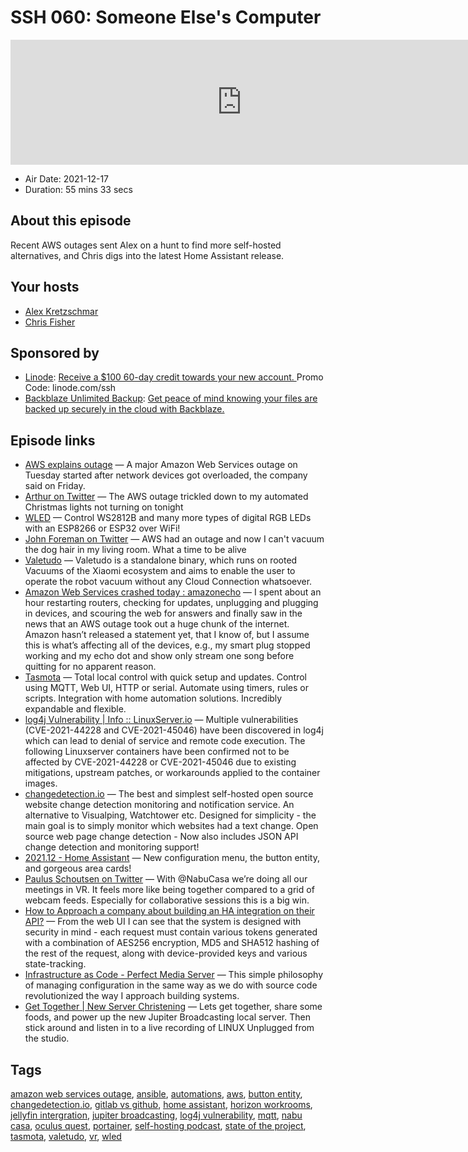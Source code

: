 # SSH 060: Someone Else's Computer

<iframe src="https://player.fireside.fm/v2/dUlrHQih+Vrh8-9ck?theme=dark" width="740" height="200" frameborder="0" scrolling="no"></iframe>

* Air Date: 2021-12-17
* Duration: 55 mins 33 secs

## About this episode

Recent AWS outages sent Alex on a hunt to find more self-hosted alternatives, and Chris digs into the latest Home Assistant release.

## Your hosts
* [Alex Kretzschmar](https://selfhosted.show/hosts/alexktz)
* [Chris Fisher](https://selfhosted.show/hosts/chrislas)

## Sponsored by

  * [Linode](https://linode.com/ssh): [Receive a $100 60-day credit towards your new account. ](https://linode.com/ssh) Promo Code: linode.com/ssh
  * [Backblaze Unlimited Backup](https://www.backblaze.com/ssh): [Get peace of mind knowing your files are backed up securely in the cloud with Backblaze.](https://www.backblaze.com/ssh)



## Episode links

  * [AWS explains outage](https://www.cnbc.com/2021/12/10/aws-explains-outage-and-will-make-it-easier-to-track-future-ones.html "AWS explains outage") — A major Amazon Web Services outage on Tuesday started after network devices got overloaded, the company said on Friday.
  * [Arthur on Twitter](https://twitter.com/art_garzajr/status/1468370002512384009 "Arthur on Twitter") — The AWS outage trickled down to my automated Christmas lights not turning on tonight 
  * [WLED](https://github.com/Aircoookie/WLED "WLED") — Control WS2812B and many more types of digital RGB LEDs with an ESP8266 or ESP32 over WiFi!
  * [John Foreman on Twitter](https://twitter.com/John4man/status/1468312931452391425 "John Foreman on Twitter") — AWS had an outage and now I can't vacuum the dog hair in my living room. What a time to be alive
  * [Valetudo](https://valetudo.cloud/ "Valetudo") — Valetudo is a standalone binary, which runs on rooted Vacuums of the Xiaomi ecosystem and aims to enable the user to operate the robot vacuum without any Cloud Connection whatsoever.
  * [Amazon Web Services crashed today : amazonecho](https://old.reddit.com/r/amazonecho/comments/k0xqfk/amazon_web_services_crashed_today/ "Amazon Web Services crashed today : amazonecho") — I spent about an hour restarting routers, checking for updates, unplugging and plugging in devices, and scouring the web for answers and finally saw in the news that an AWS outage took out a huge chunk of the internet. Amazon hasn’t released a statement yet, that I know of, but I assume this is what’s affecting all of the devices, e.g., my smart plug stopped working and my echo dot and show only stream one song before quitting for no apparent reason.
  * [Tasmota](https://tasmota.github.io/docs/#report-bugs-and-suggest-features "Tasmota") — Total local control with quick setup and updates. Control using MQTT, Web UI, HTTP or serial. Automate using timers, rules or scripts. Integration with home automation solutions. Incredibly expandable and flexible.
  * [log4j Vulnerability | Info :: LinuxServer.io](https://info.linuxserver.io/issues/2021-12-13-log4j/ "log4j Vulnerability | Info :: LinuxServer.io") — Multiple vulnerabilities (CVE-2021-44228 and CVE-2021-45046) have been discovered in log4j which can lead to denial of service and remote code execution. The following Linuxserver containers have been confirmed not to be affected by CVE-2021-44228 or CVE-2021-45046 due to existing mitigations, upstream patches, or workarounds applied to the container images. 
  * [changedetection.io](https://github.com/dgtlmoon/changedetection.io "changedetection.io") — The best and simplest self-hosted open source website change detection monitoring and notification service. An alternative to Visualping, Watchtower etc. Designed for simplicity - the main goal is to simply monitor which websites had a text change. Open source web page change detection - Now also includes JSON API change detection and monitoring support!
  * [2021.12 - Home Assistant](https://www.home-assistant.io/blog/2021/12/11/release-202112/ "2021.12 - Home Assistant") — New configuration menu, the button entity, and gorgeous area cards!
  * [Paulus Schoutsen on Twitter](https://twitter.com/balloob/status/1471559630044098560 "Paulus Schoutsen on Twitter") — With @NabuCasa we’re doing all our meetings in VR. It feels more like being together compared to a grid of webcam feeds. Especially for collaborative sessions this is a big win. 
  * [How to Approach a company about building an HA integration on their API?](https://paste.docs.lol/reader/PinningsAdvices "How to Approach a company about building an HA integration on their API?") — From the web UI I can see that the system is designed with security in mind - each request must contain various tokens generated with a combination of AES256 encryption, MD5 and SHA512 hashing of the rest of the request, along with device-provided keys and various state-tracking. 
  * [Infrastructure as Code - Perfect Media Server](https://perfectmediaserver.com/concepts/infraascode.html "Infrastructure as Code - Perfect Media Server") — This simple philosophy of managing configuration in the same way as we do with source code revolutionized the way I approach building systems. 
  * [Get Together | New Server Christening](https://gettogether.community/events/15653/new-server-christening/ "Get Together | New Server Christening") — Lets get together, share some foods, and power up the new Jupiter Broadcasting local server. Then stick around and listen in to a live recording of LINUX Unplugged from the studio.



## Tags

[amazon web services outage](https://selfhosted.show/tags/amazon%20web%20services%20outage), [ansible](https://selfhosted.show/tags/ansible), [automations](https://selfhosted.show/tags/automations), [aws](https://selfhosted.show/tags/aws), [button entity](https://selfhosted.show/tags/button%20entity), [changedetection.io](https://selfhosted.show/tags/changedetection.io), [gitlab vs github](https://selfhosted.show/tags/gitlab%20vs%20github), [home assistant](https://selfhosted.show/tags/home%20assistant), [horizon workrooms](https://selfhosted.show/tags/horizon%20workrooms), [jellyfin intergration](https://selfhosted.show/tags/jellyfin%20intergration), [jupiter broadcasting](https://selfhosted.show/tags/jupiter%20broadcasting), [log4j vulnerability](https://selfhosted.show/tags/log4j%20vulnerability), [mqtt](https://selfhosted.show/tags/mqtt), [nabu casa](https://selfhosted.show/tags/nabu%20casa), [oculus quest](https://selfhosted.show/tags/oculus%20quest), [portainer](https://selfhosted.show/tags/portainer), [self-hosting podcast](https://selfhosted.show/tags/self-hosting%20podcast), [state of the project](https://selfhosted.show/tags/state%20of%20the%20project), [tasmota](https://selfhosted.show/tags/tasmota), [valetudo](https://selfhosted.show/tags/valetudo), [vr](https://selfhosted.show/tags/vr), [wled](https://selfhosted.show/tags/wled)